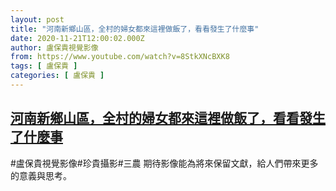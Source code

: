 ```yaml
---
layout: post
title: "河南新鄉山區，全村的婦女都來這裡做飯了，看看發生了什麼事"
date: 2020-11-21T12:00:02.000Z
author: 盧保貴視覺影像
from: https://www.youtube.com/watch?v=8StkXNcBXK8
tags: [ 盧保貴 ]
categories: [ 盧保貴 ]
---
```

<!--1605960002000-->
[河南新鄉山區，全村的婦女都來這裡做飯了，看看發生了什麼事](https://www.youtube.com/watch?v=8StkXNcBXK8)
------

<div>
#盧保貴視覺影像#珍貴攝影#三農 期待影像能為將來保留文獻，給人們帶來更多的意義與思考。
</div>

